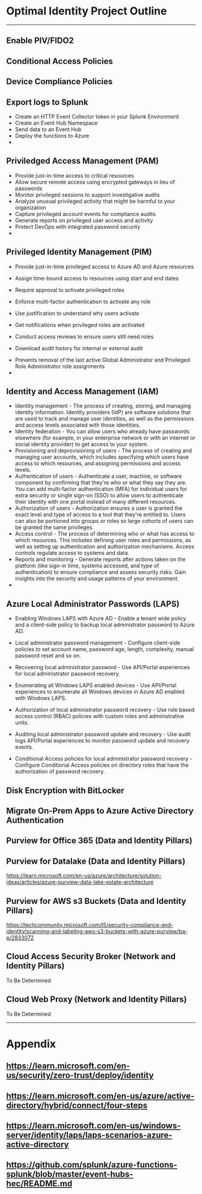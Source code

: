 <!-- <center>
<font size="9"> 
<span style="color:blue">Optimal <span style="color:red">IDENTITY <span style="color:blue"> Project Outline</span>.
</font>
</center> -->
# Optimal Identity Project Outline
***

## Enable PIV/FIDO2

## Conditional Access Policies

## Device Compliance Policies

## Export logs to Splunk
- Create an HTTP Event Collector token in your Splunk Environment
- Create an Event Hub Namespace
- Send data to an Event Hub
- Deploy the functions to Azure
- 
## Priviledged Access Management (PAM)
- Provide just-in-time access to critical resources
- Allow secure remote access using encrypted gateways in lieu of passwords
- Monitor privileged sessions to support investigative audits
- Analyze unusual privileged activity that might be harmful to your organization
- Capture privileged account events for compliance audits
- Generate reports on privileged user access and activity
- Protect DevOps with integrated password security
- 
## Privileged Identity Management (PIM)
-  Provide just-in-time privileged access to Azure AD and Azure resources
*  Assign time-bound access to resources using start and end dates
-  Require approval to activate privileged roles
*  Enforce multi-factor authentication to activate any role
-  Use justification to understand why users activate
*  Get notifications when privileged roles are activated
-  Conduct access reviews to ensure users still need roles
*  Download audit history for internal or external audit
-  Prevents removal of the last active Global Administrator and Privileged Role Administrator role assignments
-  
## Identity and Access Management (IAM)
- Identity management - The process of creating, storing, and managing identity information. Identity providers (IdP) are software solutions that are used to track and manage user identities, as well as the permissions and access levels associated with those identities.
- Identity federation - You can allow users who already have passwords elsewhere (for example, in your enterprise network or with an internet or social identity provider) to get access to your system.
- Provisioning and deprovisioning of users - The process of creating and managing user accounts, which includes specifying which users have access to which resources, and assigning permissions and access levels.
- Authentication of users - Authenticate a user, machine, or software component by confirming that they're who or what they say they are. You can add multi-factor authentication (MFA) for individual users for extra security or single sign-on (SSO) to allow users to authenticate their identity with one portal instead of many different resources.
- Authorization of users - Authorization ensures a user is granted the exact level and type of access to a tool that they're entitled to. Users can also be portioned into groups or roles so large cohorts of users can be granted the same privileges.
- Access control - The process of determining who or what has access to which resources. This includes defining user roles and permissions, as well as setting up authentication and authorization mechanisms. Access controls regulate access to systems and data.
- Reports and monitoring - Generate reports after actions taken on the platform (like sign-in time, systems accessed, and type of authentication) to ensure compliance and assess security risks. Gain insights into the security and usage patterns of your environment.
- 
## Azure Local Administrator Passwords (LAPS)
- Enabling Windows LAPS with Azure AD - Enable a tenant wide policy and a client-side policy to backup local administrator password to Azure AD.
*  Local administrator password management - Configure client-side policies to set account name, password age, length, complexity, manual password reset and so on.
-  Recovering local administrator password - Use API/Portal experiences for local administrator password recovery.
*  Enumerating all Windows LAPS enabled devices - Use API/Portal experiences to enumerate all Windows devices in Azure AD enabled with Windows LAPS.
-  Authorization of local administrator password recovery - Use role based access control (RBAC) policies with custom roles and administrative units.
* Auditing local administrator password update and recovery - Use audit logs API/Portal experiences to monitor password update and recovery events.
- Conditional Access policies for local administrator password recovery - Configure Conditional Access policies on directory roles that have the authorization of password recovery.
  
## Disk Encryption with BitLocker

## Migrate On-Prem Apps to Azure Active Directory Authentication

## Purview for Office 365 (Data and Identity Pillars)

## Purview for Datalake (Data and Identity Pillars)
https://learn.microsoft.com/en-us/azure/architecture/solution-ideas/articles/azure-purview-data-lake-estate-architecture

## Purview for AWS s3 Buckets (Data and Identity Pillars)
https://techcommunity.microsoft.com/t5/security-compliance-and-identity/scanning-and-labeling-aws-s3-buckets-with-azure-purview/ba-p/2833072

## Cloud Access Security Broker (Network and Identity Pillars)
To Be Determined

## Cloud Web Proxy (Network and Identity Pillars)
To Be Determined 

***
# Appendix
## https://learn.microsoft.com/en-us/security/zero-trust/deploy/identity
## https://learn.microsoft.com/en-us/azure/active-directory/hybrid/connect/four-steps
## https://learn.microsoft.com/en-us/windows-server/identity/laps/laps-scenarios-azure-active-directory
## https://github.com/splunk/azure-functions-splunk/blob/master/event-hubs-hec/README.md
